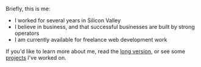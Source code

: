 Briefly, this is me:

- I worked for several years in Silicon Valley
- I believe in business, and that successful businesses are built
by strong operators
- I am currently available for freelance web development work

If you'd like to learn more about me, read the [long version](/about-me),
or see some [projects](/technical-projects) I've worked on.

